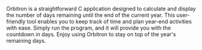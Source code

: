 
Orbitron is a straightforward C application designed to calculate and display the number of days remaining until the end of the current year. This user-friendly tool enables you to keep track of time and plan year-end activities with ease. Simply run the program, and it will provide you with the countdown in days. Enjoy using Orbitron to stay on top of the year's remaining days.


